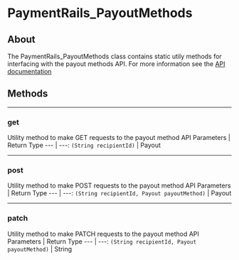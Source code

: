 # PaymentRails_PayoutMethods

## **About**
The PaymentRails_PayoutMethods class contains static utily methods for interfacing with the payout methods API. For more information see the [API documentation](http://docs.paymentrails.com/#payout-methods)

## **Methods**
---
### **get**
Utility method to make GET requests to the payout method API
Parameters | Return Type
--- | ---:
`(String recipientId)` | Payout

---
### **post**
Utility method to make POST requests to the payout method API
Parameters | Return Type
--- | ---:
`(String recipientId, Payout payoutMethod)` | Payout

---
### **patch**
Utility method to make PATCH requests to the payout method API
Parameters | Return Type
--- | ---:
`(String recipientId, Payout payoutMethod)` | String

